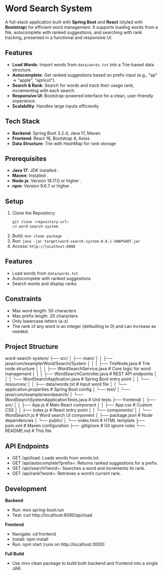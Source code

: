 # Word Search System

A full-stack application built with **Spring Boot** and **React** (styled with **Bootstrap**) for efficient word management. It supports loading words from a file, autocomplete with ranked suggestions, and searching with rank tracking, presented in a functional and responsive UI.

## Features
- **Load Words**: Import words from `data/words.txt` into a Trie-based data structure.
- **Autocomplete**: Get ranked suggestions based on prefix input (e.g., "ap" → "apple", "apricot").
- **Search & Rank**: Search for words and track their usage rank, incrementing with each search.
- **Responsive UI**: Bootstrap-powered interface for a clean, user-friendly experience.
- **Scalability**: Handles large inputs efficiently.

## Tech Stack
- **Backend**: Spring Boot 3.2.4, Java 17, Maven
- **Frontend**: React 18, Bootstrap 4, Axios
- **Data Structure**: Trie with HashMap for rank storage

## Prerequisites
- **Java 17**: JDK installed .
- **Maven**: Installed .
- **Node.js**: Version 18.17.0 or higher .
- **npm**: Version 9.6.7 or higher .

## Setup
1. Clone the Repository:
   ```bash
   git clone <repository-url>
   cd word-search-system

2. Build: `mvn clean package`
3. Run: `java -jar target/word-search-system-0.0.1-SNAPSHOT.jar`
4. Access: `http://localhost:8080`

## Features
- Load words from `data/words.txt`
- Autocomplete with ranked suggestions
- Search words and display ranks

## Constraints
- Max word length: 50 characters
- Max prefix length: 20 characters
- Only lowercase letters (a-z)
- The rank of any word is an integer (defaulting to 0) and can increase as needed.

## Project Structure
word-search-system/
├── src/
│   ├── main/
│   │   ├── java/com/example/Word/Search/System
│   │   │   ├── TrieNode.java              # Trie node structure
│   │   │   ├── WordSearchService.java     # Core logic for word management
│   │   │   ├── WordSearchController.java  # REST API endpoints
│   │   │   └── WordSearchApplication.java # Spring Boot entry point
│   │   └── resources/
│   │       ├── data/words.txt             # Input word file
│   │       └── application.properties     # Spring Boot config
│   └── test/
│       └── java/com/example/wordsearch/
│           └── WordSearchSystemApplicationTests.java # Unit tests
├── frontend/
│   ├── src/
│   │   ├── App.js                         # Main React component
│   │   ├── App.css                        # Custom CSS
│   │   ├── index.js                       # React entry point
│   │   └── components/
│   │       └── WordSearch.js              # Word search UI component
│   ├── package.json                       # Node dependencies
│   └── public/
│       └── index.html                     # HTML template
├── pom.xml                                   # Maven configuration
├── .gitignore                                # Git ignore rules
└── README.md                                 # This file

## API Endpoints
- GET /api/load: Loads words from words.txt.
- GET /api/autocomplete?prefix=<prefix>: Returns ranked suggestions for a prefix.
- GET /api/search?word=<word>: Searches a word and increments its rank.
- GET /api/rank?word=<word>: Retrieves a word’s current rank.

## Development
**Backend**
- Run: mvn spring-boot:run
- Test: curl http://localhost:8080/api/load

**Frontend**
- Navigate: cd frontend
- Install: npm install
- Run: npm start (runs on http://localhost:3000)

**Full Build**
- Use mvn clean package to build both backend and frontend into a single JAR.